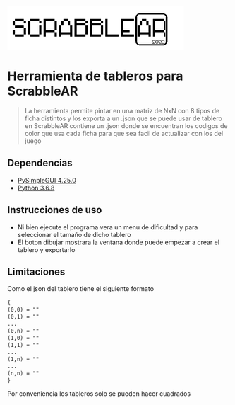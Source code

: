 ![Logo](https://github.com/andr-vg/TrabajoFinalPython/blob/master/scrabbleAR/lib/media/Logo.png?raw=true)
# Herramienta de tableros para ScrabbleAR

>La herramienta permite pintar en una matriz de NxN con 8 tipos de ficha distintos y los exporta a un .json que se puede usar de tablero 
en ScrabbleAR contiene un .json donde se encuentran los codigos de color que usa cada ficha para que sea facil de actualizar con los del juego

## Dependencias
-    [PySimpleGUI 4.25.0](https://github.com/PySimpleGUI)
-    [Python 3.6.8](https://www.python.org/downloads/)

## Instrucciones de uso
- Ni bien ejecute el programa vera un menu de dificultad y para seleccionar el tamaño de dicho tablero
- El boton dibujar mostrara la ventana donde puede empezar a crear el tablero y exportarlo


## Limitaciones
 Como el json del tablero tiene el siguiente formato
 ```
 {
 (0,0) = ""
 (0,1) = ""
 ...
 (0,n) = ""
 (1,0) = ""
 (1,1) = ""
 ...
 (1,n) = ""
 ...
 (n,n) = ""
 }
 ``` 
 Por conveniencia los tableros solo se pueden hacer cuadrados



